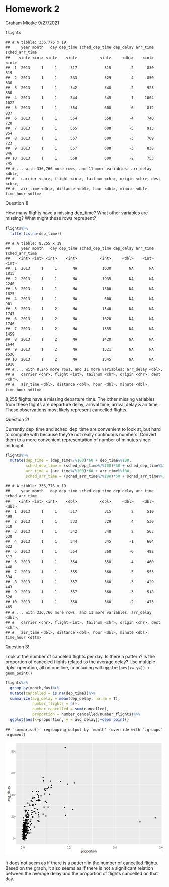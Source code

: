 Homework 2
================
Graham Miotke
9/27/2021

``` r
flights
```

    ## # A tibble: 336,776 x 19
    ##     year month   day dep_time sched_dep_time dep_delay arr_time sched_arr_time
    ##    <int> <int> <int>    <int>          <int>     <dbl>    <int>          <int>
    ##  1  2013     1     1      517            515         2      830            819
    ##  2  2013     1     1      533            529         4      850            830
    ##  3  2013     1     1      542            540         2      923            850
    ##  4  2013     1     1      544            545        -1     1004           1022
    ##  5  2013     1     1      554            600        -6      812            837
    ##  6  2013     1     1      554            558        -4      740            728
    ##  7  2013     1     1      555            600        -5      913            854
    ##  8  2013     1     1      557            600        -3      709            723
    ##  9  2013     1     1      557            600        -3      838            846
    ## 10  2013     1     1      558            600        -2      753            745
    ## # ... with 336,766 more rows, and 11 more variables: arr_delay <dbl>,
    ## #   carrier <chr>, flight <int>, tailnum <chr>, origin <chr>, dest <chr>,
    ## #   air_time <dbl>, distance <dbl>, hour <dbl>, minute <dbl>, time_hour <dttm>

Question 1!

How many flights have a missing dep_time? What other variables are
missing? What might these rows represent?

``` r
flights%>%
  filter(is.na(dep_time))
```

    ## # A tibble: 8,255 x 19
    ##     year month   day dep_time sched_dep_time dep_delay arr_time sched_arr_time
    ##    <int> <int> <int>    <int>          <int>     <dbl>    <int>          <int>
    ##  1  2013     1     1       NA           1630        NA       NA           1815
    ##  2  2013     1     1       NA           1935        NA       NA           2240
    ##  3  2013     1     1       NA           1500        NA       NA           1825
    ##  4  2013     1     1       NA            600        NA       NA            901
    ##  5  2013     1     2       NA           1540        NA       NA           1747
    ##  6  2013     1     2       NA           1620        NA       NA           1746
    ##  7  2013     1     2       NA           1355        NA       NA           1459
    ##  8  2013     1     2       NA           1420        NA       NA           1644
    ##  9  2013     1     2       NA           1321        NA       NA           1536
    ## 10  2013     1     2       NA           1545        NA       NA           1910
    ## # ... with 8,245 more rows, and 11 more variables: arr_delay <dbl>,
    ## #   carrier <chr>, flight <int>, tailnum <chr>, origin <chr>, dest <chr>,
    ## #   air_time <dbl>, distance <dbl>, hour <dbl>, minute <dbl>, time_hour <dttm>

8,255 flights have a missing departure time. The other missing variables
from these flights are departure delay, arrival time, arrival delay &
air time. These observations most likely represent cancelled flights.

Question 2!

Currently dep_time and sched_dep_time are convenient to look at, but
hard to compute with because they’re not really continuous numbers.
Convert them to a more convenient representation of number of minutes
since midnight.

``` r
flights%>%
  mutate(dep_time = (dep_time%/%100)*60 + dep_time%%100,
         sched_dep_time = (sched_dep_time%/%100)*60 + sched_dep_time%%100,
         arr_time = (arr_time%/%100)*60 + arr_time%%100,
         sched_arr_time = (sched_arr_time%/%100)*60 + sched_arr_time%%100)
```

    ## # A tibble: 336,776 x 19
    ##     year month   day dep_time sched_dep_time dep_delay arr_time sched_arr_time
    ##    <int> <int> <int>    <dbl>          <dbl>     <dbl>    <dbl>          <dbl>
    ##  1  2013     1     1      317            315         2      510            499
    ##  2  2013     1     1      333            329         4      530            510
    ##  3  2013     1     1      342            340         2      563            530
    ##  4  2013     1     1      344            345        -1      604            622
    ##  5  2013     1     1      354            360        -6      492            517
    ##  6  2013     1     1      354            358        -4      460            448
    ##  7  2013     1     1      355            360        -5      553            534
    ##  8  2013     1     1      357            360        -3      429            443
    ##  9  2013     1     1      357            360        -3      518            526
    ## 10  2013     1     1      358            360        -2      473            465
    ## # ... with 336,766 more rows, and 11 more variables: arr_delay <dbl>,
    ## #   carrier <chr>, flight <int>, tailnum <chr>, origin <chr>, dest <chr>,
    ## #   air_time <dbl>, distance <dbl>, hour <dbl>, minute <dbl>, time_hour <dttm>

Question 3!

Look at the number of canceled flights per day. Is there a pattern? Is
the proportion of canceled flights related to the average delay? Use
multiple dplyr operation, all on one line, concluding with
`ggplot(aes(x=,y=)) + geom_point()`

``` r
flights%>%
  group_by(month,day)%>%
  mutate(cancelled = is.na(dep_time))%>%
  summarize(avg_delay = mean(dep_delay, na.rm = T),
            number_flights = n(),
            number_cancelled = sum(cancelled),
            proportion = number_cancelled/number_flights)%>%
  ggplot(aes(x=proportion, y = avg_delay))+geom_point()
```

    ## `summarise()` regrouping output by 'month' (override with `.groups` argument)

![](README_files/figure-gfm/unnamed-chunk-4-1.png)<!-- -->

It does not seem as if there is a pattern in the number of cancelled
flights. Based on the graph, it also seems as if there is not a
significant relation between the average delay and the proportion of
flights cancelled on that day.
